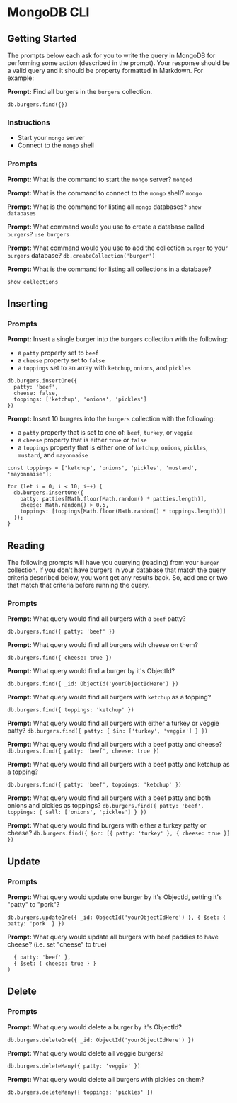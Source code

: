 # MongoDB CLI

## Getting Started

The prompts below each ask for you to write the query in MongoDB for performing
some action (described in the prompt). Your response should be a valid query and
it should be property formatted in Markdown. For example:

**Prompt:** Find all burgers in the `burgers` collection.


```mongodb
db.burgers.find({})
```

### Instructions

* Start your `mongo` server
* Connect to the `mongo` shell

### Prompts

**Prompt:** What is the command to start the `mongo` server?
`mongod`

**Prompt:** What is the command to connect to the `mongo` shell?
`mongo`

**Prompt:** What is the command for listing all `mongo` databases?
`show databases`

**Prompt:** What command would you use to create a database called `burgers`?
`use burgers`

**Prompt:** What command would you use to add the collection `burger` to your
`burgers` database?
`db.createCollection('burger')`

**Prompt:** What is the command for listing all collections in a database?

`show collections`

## Inserting

### Prompts

**Prompt:** Insert a single burger into the `burgers` collection with the
following:

* a `patty` property set to `beef`
* a `cheese` property set to `false`
* a `toppings` set to an array with `ketchup`, `onions`, and `pickles`
```
db.burgers.insertOne({
  patty: 'beef',
  cheese: false,
  toppings: ['ketchup', 'onions', 'pickles']
})
```
**Prompt:** Insert 10 burgers into the `burgers` collection with the following:

* a `patty` property that is set to one of: `beef`, `turkey`, or `veggie`
* a `cheese` property that is either `true` or `false`
* a `toppings` property that is either one of `ketchup`, `onions`, `pickles`,
  `mustard`, and `mayonnaise`

```const patties = ['beef', 'turkey', 'veggie'];
const toppings = ['ketchup', 'onions', 'pickles', 'mustard', 'mayonnaise'];

for (let i = 0; i < 10; i++) {
  db.burgers.insertOne({
    patty: patties[Math.floor(Math.random() * patties.length)],
    cheese: Math.random() > 0.5,
    toppings: [toppings[Math.floor(Math.random() * toppings.length)]]
  });
}
```

## Reading

The following prompts will have you querying (reading) from your `burger`
collection. If you don't have burgers in your database that match the query
criteria described below, you wont get any results back. So, add one or two that
match that criteria before running the query.

### Prompts

**Prompt:** What query would find all burgers with a `beef` patty?

```db.burgers.find({ patty: 'beef' })```

**Prompt:** What query would find all burgers with cheese on them?

```db.burgers.find({ cheese: true })```

**Prompt:** What query would find a burger by it's ObjectId?

```db.burgers.find({ _id: ObjectId('yourObjectIdHere') })```

**Prompt:** What query would find all burgers with `ketchup` as a topping?

```db.burgers.find({ toppings: 'ketchup' })```

**Prompt:** What query would find all burgers with either a turkey or veggie
patty?
```db.burgers.find({ patty: { $in: ['turkey', 'veggie'] } })```

**Prompt:** What query would find all burgers with a beef patty and cheese?
```db.burgers.find({ patty: 'beef', cheese: true })```

**Prompt:** What query would find all burgers with a beef patty and ketchup as
a topping?

```db.burgers.find({ patty: 'beef', toppings: 'ketchup' })```

**Prompt:** What query would find all burgers with a beef patty and both onions
and pickles as toppings?
```db.burgers.find({ patty: 'beef', toppings: { $all: ['onions', 'pickles'] } })```

**Prompt:** What query would find burgers with either a turkey patty or cheese?
```db.burgers.find({ $or: [{ patty: 'turkey' }, { cheese: true }] })```
## Update

### Prompts

**Prompt:** What query would update one burger by it's ObjectId, setting it's
"patty" to "pork"?

`db.burgers.updateOne({ _id: ObjectId('yourObjectIdHere') }, { $set: { patty: 'pork' } })`

**Prompt:** What query would update all burgers with beef paddies to have
cheese? (i.e. set "cheese" to true)

```db.burgers.updateMany(
  { patty: 'beef' },
  { $set: { cheese: true } }
)
```
## Delete

### Prompts

**Prompt:** What query would delete a burger by it's ObjectId?

`db.burgers.deleteOne({ _id: ObjectId('yourObjectIdHere') })
`

**Prompt:** What query would delete all veggie burgers?

```db.burgers.deleteMany({ patty: 'veggie' })```

**Prompt:** What query would delete all burgers with pickles on them?

```
db.burgers.deleteMany({ toppings: 'pickles' })
```